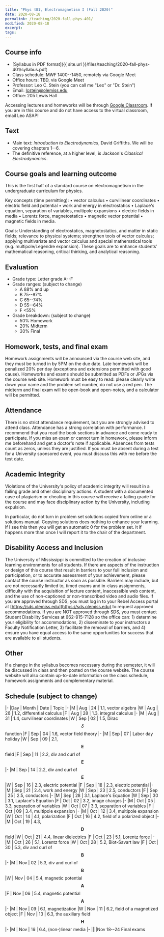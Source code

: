```yaml
---
title: "Phys 401, Electromagnetism I (Fall 2020)"
date: 2020-08-18
permalink: /teaching/2020-fall-phys-401/
modified: 2020-08-18
excerpt:
tags:
---
```


## Course info

* [Syllabus in PDF format]({{ site.url }}/files/teaching/2020-fall-phys-401/syllabus.pdf)
* Class schedule:  MWF 1400--1450, remotely via Google Meet
* Office hours:  TBD, via Google Meet
* Professor: Leo C. Stein (you can call me "Leo" or "Dr. Stein")
* Email: [lcstein@olemiss.edu](mailto:lcstein@olemiss.edu)
* Office: 205 Lewis Hall

Accessing lectures and homeworks will be through [Google
Classroom](https://classroom.google.com/).  If you are in this course
and do not have access to the virtual classroom, email Leo ASAP!

## Text

* Main text: *Introduction to Electrodynamics*, David Griffiths.  We will be covering chapters 1--6.
* The definitive reference, at a higher level, is Jackson's *Classical
  Electrodynamics*.

## Course goals and learning outcome

This is the first half of a standard course on electromagnetism
in the undergraduate curriculum for physics.

Key concepts (time permitting):
• vector calculus
• curvilinear coordinates
• electric field and potential
• work and energy in electrostatics
• Laplace's equation, separation of variables, multipole expansions
• electric fields in media
• Lorentz force, magnetostatics
• magnetic vector potential
• magnetic fields in media.

Goals: Understanding of electrostatics, magnetostatics, and matter in
static fields; relevance to physical systems;
strengthen tools of vector calculus; applying multivariate and vector calculus and
special mathematical tools (e.g. multipole/Legendre expansion).
These goals are to enhance students' mathematical reasoning, critical
thinking, and analytical reasoning.

## Evaluation

* Grade type: Letter grade A--F
* Grade ranges: (subject to change)
  - A 88% and up
  - B 75--87%
  - C 65--74%
  - D 55--64%
  - F <55%
* Grade breakdown: (subject to change)
  - 50% Homework
  - 20% Midterm
  - 30% Final

## Homework, tests, and final exam

Homework assignments will be announced via the course web site, and
they must be turned in by 5PM on the due date.  Late homework will be
penalized 20% per day (exceptions and extensions permitted with good
cause).  Homeworks and exams should be submitted as PDFs or JPGs via
the course web site.  Homework must be easy to read: please clearly
write down your name and the problem set number, do not use a red pen.
The midterm and final exam will be open-book and open-notes, and a
calculator will be permitted.

## Attendance

There is no strict attendance requirement, but you are strongly
advised to attend class.  Attendance has a strong correlation with
performance.  I recommend that you read the book sections in advance
and come ready to participate.
If you miss an exam or cannot turn in homework, please inform me
beforehand and get a doctor's note if applicable.  Absences from tests
count as zeros, unless they are justified.  If you must be absent
during a test for a University sponsored event, you must discuss this
with me before the test date.

## Academic Integrity

Violations of the University's policy of academic integrity will
result in a failing grade and other disciplinary actions.  A student
with a documented case of plagiarism or cheating in this course will
receive a failing grade for the course and may face disciplinary
action by the University, including expulsion.

In particular, do not turn in problem set solutions copied from online
or a solutions manual.  Copying solutions does nothing to enhance your
learning.  If I see this then you will get an automatic 0 for the
problem set.  It if happens more than once I will report it to the
chair of the department.

## Disability Access and Inclusion

The University of Mississippi is committed to the creation of
inclusive learning environments for all students.  If there are
aspects of the instruction or design of this course that result in
barriers to your full inclusion and participation, or to accurate
assessment of your achievement, please contact the course instructor
as soon as possible. Barriers may include, but are not necessarily
limited to, timed exams and in-class assignments, difficulty with the
acquisition of lecture content, inaccessible web content, and the use
of non-captioned or non-transcribed video and audio files.  If you are
approved through SDS, you must log in to your Rebel Access portal at
[https://sds.olemiss.edu](https://sds.olemiss.edu) to request approved accommodations.  If
you are NOT approved through SDS, you must contact Student Disability
Services at 662-915-7128 so the office can: 1) determine your
eligibility for accommodations, 2) disseminate to your instructors a
Faculty Notification Letter, 3) facilitate the removal of barriers,
and 4) ensure you have equal access to the same opportunities for
success that are available to all students.

## Other

If a change in the syllabus becomes necessary during the semester, it
will be discussed in class and then posted on the course website. The
course website will also contain up-to-date information on the class
schedule, homework assignments and complementary material.

## Schedule (subject to change)

|-
|Day | Month | Date | Topic
|-
|M | Aug | 24 | 1.1, vector algebra
|W | Aug | 26 | 1.2, differential calculus
|F | Aug | 28 | 1.3, integral calculus
|-
|M | Aug | 31 | 1.4, curvilinear coordinates
|W | Sep | 02 | 1.5, Dirac $$\delta$$ function
|F | Sep | 04 | 1.6, vector field theory
|-
|M | Sep | 07 | Labor day holiday
|W | Sep | 09 | 2.1, $$\boldsymbol{E}$$ field
|F | Sep | 11 | 2.2, div and curl of $$\boldsymbol{E}$$
|-
|M | Sep | 14 | 2.2, div and curl of $$\boldsymbol{E}$$
|W | Sep | 16 | 2.3, electric potential
|F | Sep | 18 | 2.3, electric potential
|-
|M | Sep | 21 | 2.4, work and energy
|W | Sep | 23 | 2.5, conductors
|F | Sep | 25 | 2.5, conductors
|-
|M | Sep | 28 | 3.1, Laplace's Equation
|W | Sep | 30 | 3.1, Laplace's Equation
|F | Oct | 02 | 3.2, image charges
|-
|M | Oct | 05 | 3.3, separation of variables
|W | Oct | 07 | 3.3, separation of variables
|F | Oct | 09 | 3.4, multipole expansion
|-
|M | Oct | 12 | 3.4, multipole expansion
|W | Oct | 14 | 4.1, polarization
|F | Oct | 16 | 4.2, field of a polarized object
|-
|M | Oct | 19 | 4.3, $$\boldsymbol{D}$$ field
|W | Oct | 21 | 4.4, linear dielectrics
|F | Oct | 23 | 5.1, Lorentz force
|-
|M | Oct | 26 | 5.1, Lorentz force
|W | Oct | 28 | 5.2, Biot-Savart law
|F | Oct | 30 | 5.3, div and curl of $$\boldsymbol{B}$$
|-
|M | Nov | 02 | 5.3, div and curl of $$\boldsymbol{B}$$
|W | Nov | 04 | 5.4, magnetic potential $$\boldsymbol{A}$$
|F | Nov | 06 | 5.4, magnetic potential $$\boldsymbol{A}$$
|-
|M | Nov | 09 | 6.1, magnetization
|W | Nov | 11 | 6.2, field of a magnetized object
|F | Nov | 13 | 6.3, the auxiliary field $$\boldsymbol{H}$$
|-
|M | Nov | 16 | 6.4, (non-)linear media
|-
||||Nov 18--24 Final exams
